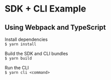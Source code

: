 # SDK + CLI Example
## Using Webpack and TypeScript

Install dependencies  
`$ yarn install`  

Build the SDK and CLI bundles  
`$ yarn build`

Run the CLI  
`$ yarn cli <command>`

